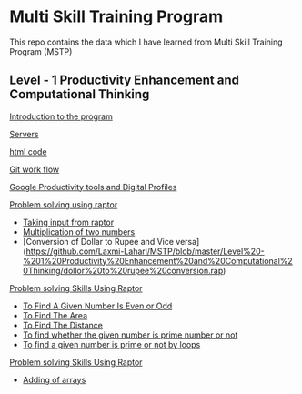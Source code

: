 # Multi Skill Training Program
This repo contains the data which I have learned from Multi Skill Training Program (MSTP)

## Level - 1 Productivity Enhancement and Computational Thinking


[Introduction to the program](https://sites.google.com/view/17nm5a0202-mstp-level1/mstp-program/day-1)

[Servers](https://sites.google.com/view/17nm5a0202-mstp-level1/mstp-program/day-2)

[html code](https://sites.google.com/view/17nm5a0202-mstp-level1/mstp-program/day-3)

[Git work flow](https://sites.google.com/view/17nm5a0202-mstp-level1/mstp-program/day-4)

[Google Productivity tools and Digital Profiles](https://sites.google.com/view/17nm5a0202-mstp-level1/mstp-program/day-5)

[Problem solving using raptor](https://sites.google.com/view/17nm5a0202-mstp-level1/mstp-program/day-6)
- [Taking input from raptor](https://github.com/Laxmi-Lahari/MSTP/blob/master/Level%20-%201%20Productivity%20Enhancement%20and%20Computational%20Thinking/name.rap)
- [Multiplication of two numbers](https://github.com/Laxmi-Lahari/MSTP/blob/master/Level%20-%201%20Productivity%20Enhancement%20and%20Computational%20Thinking/multiplication.rap)
- [Conversion of Dollar to Rupee and Vice versa] (https://github.com/Laxmi-Lahari/MSTP/blob/master/Level%20-%201%20Productivity%20Enhancement%20and%20Computational%20Thinking/dollor%20to%20rupee%20conversion.rap)

[Problem solving Skills Using Raptor](https://sites.google.com/view/17nm5a0202-mstp-level1/mstp-program/day-7)
 - [To Find A Given Number Is Even or Odd](https://github.com/Laxmi-Lahari/MSTP/blob/master/Level%20-%201%20Productivity%20Enhancement%20and%20Computational%20Thinking/even%20or%20odd.rap)
 - [To Find The Area ](https://github.com/Laxmi-Lahari/MSTP/blob/master/Level%20-%201%20Productivity%20Enhancement%20and%20Computational%20Thinking/AREA.rap)
 - [To Find The Distance](https://github.com/Laxmi-Lahari/MSTP/blob/master/Level%20-%201%20Productivity%20Enhancement%20and%20Computational%20Thinking/distance.rap)
 - [To find whether the given number is prime number or not](https://github.com/Laxmi-Lahari/MSTP/blob/master/Level%20-%201%20Productivity%20Enhancement%20and%20Computational%20Thinking/prime%20or%20not.rap)
 - [To find a given number is prime or not by loops](https://github.com/Laxmi-Lahari/MSTP/blob/master/Level%20-%201%20Productivity%20Enhancement%20and%20Computational%20Thinking/check%20prime%20no%20by%20loops.rap)

[Problem solving Skills Using Raptor](https://sites.google.com/view/17nm5a0202-mstp-level1/mstp-program/day-8)
  - [Adding of arrays](https://github.com/Laxmi-Lahari/MSTP/blob/master/Level%20-%201%20Productivity%20Enhancement%20and%20Computational%20Thinking/add%20arerays.rap)
  
  
  
  

